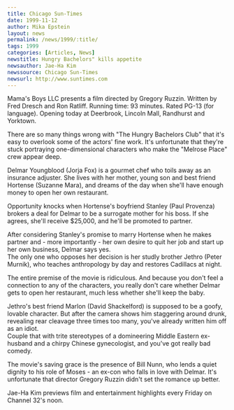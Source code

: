 ```yaml
---
title: Chicago Sun-Times
date: 1999-11-12
author: Mika Epstein
layout: news
permalink: /news/1999/:title/
tags: 1999
categories: [Articles, News]
newstitle: Hungry Bachelors" kills appetite  
newsauthor: Jae-Ha Kim  
newssource: Chicago Sun-Times  
newsurl: http://www.suntimes.com  
---
```

Mama's Boys LLC presents a film directed by Gregory Ruzzin. Written by Fred Dresch and Ron Ratliff. Running time: 93 minutes. Rated PG-13 (for language). Opening today at Deerbrook, Lincoln Mall, Randhurst and Yorktown. 

There are so many things wrong with "The Hungry Bachelors Club" that it's easy to overlook some of the actors' fine work. It's unfortunate that they're stuck portraying one-dimensional characters who make the "Melrose Place" crew appear deep. 

Delmar Youngblood (Jorja Fox) is a gourmet chef who toils away as an insurance adjuster. She lives with her mother, young son and best friend Hortense (Suzanne Mara), and dreams of the day when she'll have enough money to open her own restaurant. 

Opportunity knocks when Hortense's boyfriend Stanley (Paul Provenza) brokers a deal for Delmar to be a surrogate mother for his boss. If she agrees, she'll receive $25,000, and he'll be promoted to partner. 

After considering Stanley's promise to marry Hortense when he makes partner and - more importantly - her own desire to quit her job and start up her own business, Delmar says yes.  
The only one who opposes her decision is her studly brother Jethro (Peter Murnik), who teaches anthropology by day and restores Cadillacs at night. 

The entire premise of the movie is ridiculous. And because you don't feel a connection to any of the characters, you really don't care whether Delmar gets to open her restaurant, much less whether she'll keep the baby. 

Jethro's best friend Marlon (David Shackelford) is supposed to be a goofy, lovable character. But after the camera shows him staggering around drunk, revealing rear cleavage three times too many, you've already written him off as an idiot.  
Couple that with trite stereotypes of a domineering Middle Eastern ex-husband and a chirpy Chinese gynecologist, and you've got really bad comedy. 

The movie's saving grace is the presence of Bill Nunn, who lends a quiet dignity to his role of Moses - an ex-con who falls in love with Delmar. It's unfortunate that director Gregory Ruzzin didn't set the romance up better. 

Jae-Ha Kim previews film and entertainment highlights every Friday on Channel 32's noon.  
